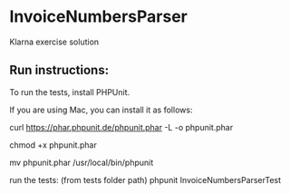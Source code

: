 # InvoiceNumbersParser
Klarna exercise solution

## Run instructions:

To run the tests, install PHPUnit. 

If you are using Mac, you can install it as follows:

curl https://phar.phpunit.de/phpunit.phar -L -o phpunit.phar

chmod +x phpunit.phar

mv phpunit.phar /usr/local/bin/phpunit

run the tests: (from tests folder path)
phpunit InvoiceNumbersParserTest

